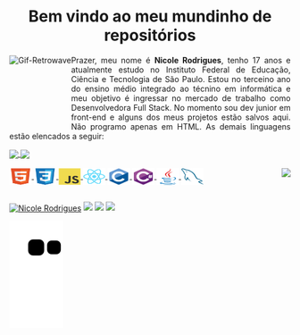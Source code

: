 <h1 align = "center"> Bem vindo ao meu mundinho de repositórios </h1>
 
 <div>
 <img align="left" alt="Gif-Retrowave" height="120em" src="https://i.pinimg.com/originals/8e/5b/8b/8e5b8b8549437138df2c080582a55c45.gif">
 <p align="justify"> Prazer, meu nome é <strong>Nicole Rodrigues</strong>, tenho 17 anos e atualmente estudo no Instituto Federal de Educação, Ciência e Tecnologia de São Paulo. Estou no terceino ano do ensino médio integrado ao técnino em informática e meu objetivo é ingressar no mercado de trabalho como Desenvolvedora Full Stack. No momento sou dev junior em front-end e alguns dos meus projetos estão salvos aqui. 
Não programo apenas em HTML. As demais linguagens estão elencados a seguir:</p>
 </div>
 
 <div>
  <a href="https://github.com/Nicolezete">
  <img align="center" height="130em" src="https://github-readme-stats.vercel.app/api/top-langs/?username=nicolezete&layout=compact&langs_count=16&theme=dracula"/>
   <img align="center" height="170em" src="https://github-readme-stats.vercel.app/api?username=nicolezete&show_icons=true&theme=dracula&include_all_commits=true&count_private=true"/>
</div>
 
<div style="display: inline_block"><br>
  <img align="center" alt="Nicole-HTML" height="30" width="40" src="https://raw.githubusercontent.com/devicons/devicon/master/icons/html5/html5-original.svg">
  <img align="center" alt="Nicole-CSS" height="30" width="40" src="https://raw.githubusercontent.com/devicons/devicon/master/icons/css3/css3-original.svg">
  <img align="center" alt="Nicole-Js" height="30" width="40" src="https://raw.githubusercontent.com/devicons/devicon/master/icons/javascript/javascript-original.svg">
  <img align="center" alt="Nicole-React" height="30" width="40" src="https://raw.githubusercontent.com/devicons/devicon/master/icons/react/react-original.svg">
  <img align="center" alt="Nicole-C" height="30" width="40" src="https://raw.githubusercontent.com/devicons/devicon/master/icons/c/c-original.svg">
  <img align="center" alt="Nicole-Csharp" height="30" width="40" src="https://raw.githubusercontent.com/devicons/devicon/master/icons/csharp/csharp-original.svg">
  <img align="center" alt="Nicole-Java" height="30" width="40" src="https://raw.githubusercontent.com/devicons/devicon/master/icons/java/java-original.svg">
  <img align="center" alt="Nicole-MySQL" height="30" width="40" src="https://raw.githubusercontent.com/devicons/devicon/master/icons/mysql/mysql-original.svg">
 
  <img align="right" height="80em" src="https://i.pinimg.com/originals/4a/ff/a0/4affa0f1f9da41409869f7da57e0f88c.gif" >
</div>
  
  ##
 
<div>
 <a href = "https://app.rocketseat.com.br/me/nicole-rodrigues-00417" target="_blank"> <img align = "center" src = "https://yt3.ggpht.com/ytc/AKedOLQkXnYChXAHOeBQLzwhk1_BHYgUXs6ITQOakoeNoQ=s900-c-k-c0x00ffffff-no-rj" alt = "Nicole Rodrigues" height = " 40 " width =" 40 "/></a>
  <a href="https://www.instagram.com/nicolezete/" target="_blank"><img src="https://img.shields.io/badge/-Instagram-%23E4405F?style=for-the-badge&logo=instagram&logoColor=white" target="_blank"></a>
  <a href = "nicolerodrigues.dev@gmail.com"><img src="https://img.shields.io/badge/-Gmail-%23333?style=for-the-badge&logo=gmail&logoColor=white" target="_blank"></a>
  <a href="https://www.linkedin.com/in/nicole-rodrigues-686019211/" target="_blank"><img src="https://img.shields.io/badge/-LinkedIn-%230077B5?style=for-the-badge&logo=linkedin&logoColor=white" target="_blank"></a>
 
  ![Snake animation](https://github.com/rafaballerini/rafaballerini/blob/output/github-contribution-grid-snake.svg)
 
</div>
